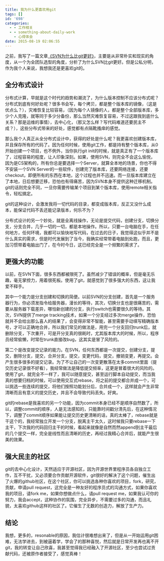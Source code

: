 ```yaml
---
title: 我为什么更喜欢用git
tags: []
id: '698'
categories:
  - - 工作相关
  - - something-about-daily-work
    - 心得体会
date: 2015-08-19 02:06:55
---
```


之前，我写了一篇文章[《SVN为什么比git更好》](http://sexywp.com/why-svn-is-better-than-git.htm)，主要是从非常朴实和现实的角度，从一个为全团队选型的角度，分析了为什么SVN比git更好。但是公私分明，作为我个人来说，我想我还是更喜欢git的。
<!-- more -->
## 全分布式设计

分布式计算，早就是这个时代的趋势和潮流了，为什么版本控制不应该分布式呢？分布式到底有何好处呢？很多书会写，每个拷贝，都是整个版本库的镜像，（这是优点么？），灾难恢复比较容易，（因为每个人镜像的人，都是整个全部版本库，多少个人克隆，就等同于多少分备份，那么当然灾难恢复容易，不过这跟我到底什么关系？那是运维的事情），去中心化，（那又怎么样？写代码难道还要民主不成？），这些分布式带来的好处，感觉都有点隔靴搔痒的感觉。

那么我个人真正从全分布式设计中，获得的好处是什么呢？我更喜欢创建版本库，并且保存所有的代码了。因为任何时候，使用git工作，都是持有整个版本库，从0开始创建一个项目，也不例外，当你执行git init的时候，就是真正有了一个版本库了，过程容易的程度，让人印象深刻。如果，使用SVN，则完全不会这么愉悦，因为是CS架构的，所有你总是要选择一个Server，就算全本地的场景，你也不得不安装一个SVN Server的一些软件，创建完了版本库，还要网络连接，还要checkout，即便所有的东西在本地，这个过程也并不迅速。而一旦版本库建立在了本地，日后想要迁移，恐怕也有得痛苦，因为SVN本身不提供这种迁移机制。git的话则完全不同，一旦你需要传输某个项目到某个版本库，使用remote相关指令，轻松搞定。

git的这种设计，会激发我将一切代码的目录，都变成版本库，反正又没什么成本，能保证代码不丢还能记录版本，何乐不为？

分布式设计的另一个妙处，就是全离线操作，无论是提交代码，创建分支，切换分支，分支合并，几乎一切的一切，都是本地操作。所以，只要一台电脑在手，在任何地方，任何环境，我都可以愉快地写代码，在过去的日子，我觉得这似乎并不是什么真实的需求，但是时代发展到了当今，我确实经常带着电脑到处跑，而且，更加习惯带着电脑出门了，在今时今日，这已经完全是一个频繁的需求了。

## 更强大的功能

以前，在SVN下面，很多东西都被限死了。虽然减少了错误的概率，但是毫无乐趣，毫无掌控力，用着很死板。使用了git，就感觉到了很多强大的东西，这让我爱不释手。

其中一个能力是分支创建和切换的简便。以前SVN的分支创建，首先是一个服务器行为，你必须发指令给服务器，漫长的等待，其次，切换分支也是很痛苦的，需要从服务器下载差异，哪怕新创建的分支，执行switch也需要很久的等待。其次，SVN提供了merge tracking技术，如果一个分支经过多次merge操作，恐怕就并不会给出那么喜人的结果了，会变得非常不智能，甚至需要手动填写精确版本号，才可以正确地合并，所以我们常见的做法是，用完一个分支回归trunk后，就删除分支，下次重开，可是开分支真的很耗时，尤其版本库大的时候，所以，程序员经常偷懒，时常在trunk直接改bug，这其实是冒了风险的。

第二个是改变提交记录的能力。在SVN，任何东西都是一次提交，创建分支，提交，删除分支，提交，合并分支，提交，变更代码，提交，撤销变更，再提交。会产生很多很多的提交记录。为了不让自己的一次变更散落在太多commit里面（提交历史记录很不好看），我经常做法是降低提交频率，这更是冒着很大的风险的。使用了git，就完全不一样了，我可以随意提交，甚至运行脚本自动提交，而当我真的想要归档的时候，可以使用交互式rebase，将之前的提交都合并成一个，可以挑选一些连续的提交，将他们按照功能划分后，合并成一个，这样就会产生非常清晰而且有意义的提交历史，并且不会导致代码丢失。好爽。

git的rebase是我喜欢的另一个功能，因为commit本身已经不是顺序自然数了，所以，调整commit的顺序，人是无法感知的，只能靠时间戳分清先后，在这种情况下，调整了commit顺序如果能让提交历史更清晰的话，真的太棒了，rebase就是干这个的，我经常独立开发一个分支，脱离主干太久，这时候我只要rebase一下主干，下次我的代码回归主干的时候，看起来就像是自然而然append到主干最后的几个提交一样，完全是线性而且清晰的历史，再经过我精心合并后，就能产生很美的效果。

## 强大民主的社区

git的去中心化设计，天然适应于开源社区，因为开源世界里程序员各自独立工作，互不干扰，又必须要合作贡献开源软件，git很好的解决了这个问题，催生出了火爆的github社区，在这个社区，你可以挑选各种你喜欢的项目，fork，研究，贡献，申请pull request，这完全是一种友好的程序员式的沟通方式，如果你喜欢我的项目，请fork me，如果你想做点什么，请pull request me，如果我认可你的努力，我会accept，这种协作的氛围，完全异步，不需要过多的沟通，而且礼貌，太喜欢github这样的社区了。它催生了无数的创造力，解放了生产力。

## 结论

我想，更多的，resonable的原因，我估计很难想出来了，但是从一开始运用git困难，无法学进去，到被逼着学，学会了的那种喜悦，然后就是日常开发再也离不开git，我的转变让自己欣喜，我甚至觉得我已经融入了开源社区，至少也尝试过贡献代码，还被原作者接受了，感觉真棒！